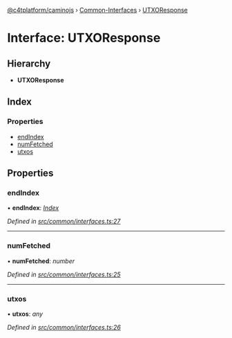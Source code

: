 [@c4tplatform/caminojs](../api.md) › [Common-Interfaces](../modules/common_interfaces.md) › [UTXOResponse](common_interfaces.utxoresponse.md)

# Interface: UTXOResponse

## Hierarchy

* **UTXOResponse**

## Index

### Properties

* [endIndex](common_interfaces.utxoresponse.md#endindex)
* [numFetched](common_interfaces.utxoresponse.md#numfetched)
* [utxos](common_interfaces.utxoresponse.md#utxos)

## Properties

###  endIndex

• **endIndex**: *[Index](common_interfaces.index.md)*

*Defined in [src/common/interfaces.ts:27](https://github.com/chain4travel/caminojs/blob/8077d740/src/common/interfaces.ts#L27)*

___

###  numFetched

• **numFetched**: *number*

*Defined in [src/common/interfaces.ts:25](https://github.com/chain4travel/caminojs/blob/8077d740/src/common/interfaces.ts#L25)*

___

###  utxos

• **utxos**: *any*

*Defined in [src/common/interfaces.ts:26](https://github.com/chain4travel/caminojs/blob/8077d740/src/common/interfaces.ts#L26)*
